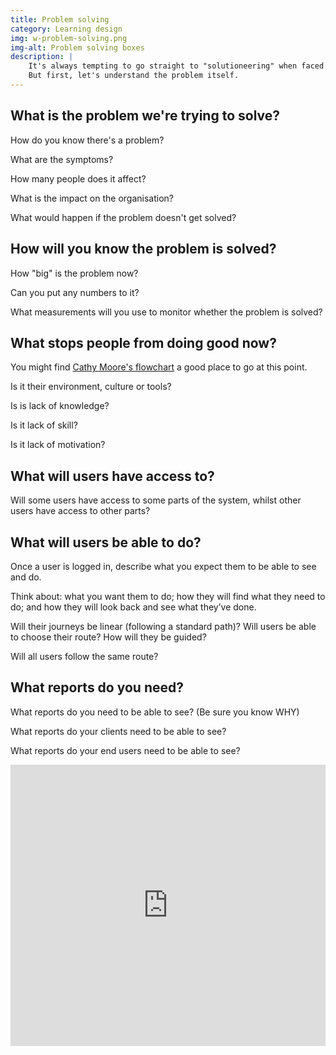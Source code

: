 ```yaml
---
title: Problem solving
category: Learning design
img: w-problem-solving.png
img-alt: Problem solving boxes
description: |
    It's always tempting to go straight to "solutioneering" when faced with a problem.
    But first, let's understand the problem itself.
---
```



## What is the problem we're trying to solve?

How do you know there's a problem?

What are the symptoms?

How many people does it affect?

What is the impact on the organisation?

What would happen if the problem doesn't get solved?

## How will you know the problem is solved?

How "big" is the problem now?

Can you put any numbers to it?

What measurements will you use to monitor whether the problem is solved?

## What stops people from doing good now?

You might find [Cathy Moore's flowchart](https://blog.cathy-moore.com/is-training-really-the-answer-ask-the-flowchart) a good place to go at this point.

Is it their environment, culture or tools?

Is is lack of knowledge?

Is it lack of skill?

Is it lack of motivation?

## What will users have access to?

Will some users have access to some parts of the system, whilst other users have access to other parts?

## What will users be able to do?

Once a user is logged in, describe what you expect them to be able to see and do.

Think about: what you want them to do; how they will find what they need to do; and how they will look back and see what they’ve done.

Will their journeys be linear (following a standard path)? Will users be able to choose their route? How will they be guided?

Will all users follow the same route?

## What reports do you need?

What reports do you need to be able to see? (Be sure you know WHY)

What reports do your clients need to be able to see?

What reports do your end users need to be able to see?

<iframe style="border:none" width="100%" height="450" src="https://whimsical.com/embed/YJC5Y1VsoYoRKwiVuNsHX5"></iframe>